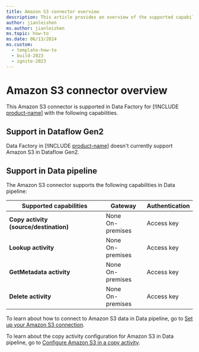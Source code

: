 ```yaml
---
title: Amazon S3 connector overview
description: This article provides an overview of the supported capabilities of the Amazon S3 connector.
author: jianleishen
ms.author: jianleishen
ms.topic: how-to
ms.date: 06/13/2024
ms.custom:
  - template-how-to
  - build-2023
  - ignite-2023
---
```


# Amazon S3 connector overview

This Amazon S3 connector is supported in Data Factory for [!INCLUDE [product-name](../includes/product-name.md)] with the following capabilities.

## Support in Dataflow Gen2

Data Factory in [!INCLUDE [product-name](../includes/product-name.md)] doesn't currently support Amazon S3 in Dataflow Gen2.

## Support in Data pipeline

The Amazon S3 connector supports the following capabilities in Data pipeline:

| Supported capabilities | Gateway | Authentication |
| --- | --- | ---|
| **Copy activity (source/destination)** | None <br> On-premises | Access key |
| **Lookup activity** | None <br> On-premises | Access key |
| **GetMetadata activity** | None <br> On-premises | Access key |
| **Delete activity** | None <br> On-premises | Access key |

To learn about how to connect to Amazon S3 data in Data pipeline, go to [Set up your Amazon S3 connection](connector-amazon-s3.md#set-up-your-connection-in-a-data-pipeline).

To learn about the copy activity configuration for Amazon S3 in Data pipeline, go to [Configure Amazon S3 in a copy activity](connector-amazon-s3-copy-activity.md).

